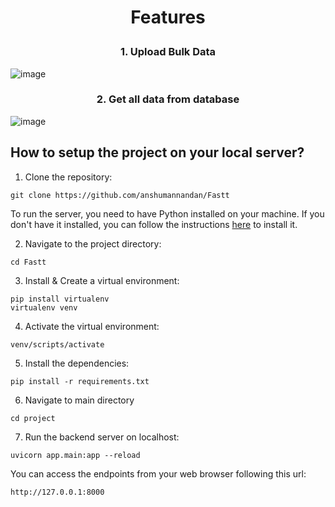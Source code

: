# <p align = "center"> Features </p>

### <p align = "center">1. Upload Bulk Data </p>
![image](project_images/)

### <p align = "center">2. Get all data from database </p>
![image](project_images/)


## How to setup the project on your local server?

1. Clone the repository:

```CMD
git clone https://github.com/anshumannandan/Fastt
```
To run the server, you need to have Python installed on your machine. If you don't have it installed, you can follow the instructions [here](https://www.geeksforgeeks.org/download-and-install-python-3-latest-version/) to install it.

2. Navigate to the project directory: 

```CMD
cd Fastt
```

3. Install & Create a virtual environment:

```CMD
pip install virtualenv
virtualenv venv
```

4. Activate the virtual environment:
```CMD
venv/scripts/activate
```

5. Install the dependencies: 

```CMD
pip install -r requirements.txt
```

6. Navigate to main directory
```CMD
cd project
```

7. Run the backend server on localhost:

```CMD
uvicorn app.main:app --reload
```

You can access the endpoints from your web browser following this url:
```url
http://127.0.0.1:8000
```